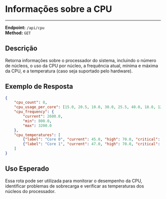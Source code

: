 
# Informações sobre a CPU
----------------------

**Endpoint:** `/api/cpu`  
**Method:** `GET`

## Descrição

Retorna informações sobre o processador do sistema, incluindo o número de núcleos, o uso da CPU por núcleo, a frequência atual, mínima e máxima da CPU, e a temperatura (caso seja suportado pelo hardware).

## Exemplo de Resposta

```json
{
    "cpu_count": 8,
    "cpu_usage_per_core": [15.0, 20.5, 10.0, 30.0, 25.5, 40.0, 18.0, 12.0],
    "cpu_frequency": {
        "current": 2600.0,
        "min": 800.0,
        "max": 3200.0
    },
    "cpu_temperatures": [
        {"label": "Core 0", "current": 45.0, "high": 70.0, "critical": 85.0},
        {"label": "Core 1", "current": 47.0, "high": 70.0, "critical": 85.0}
    ]
}
```

## Uso Esperado

Essa rota pode ser utilizada para monitorar o desempenho da CPU, identificar problemas de sobrecarga e verificar as temperaturas dos núcleos do processador.